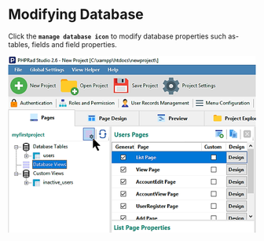 # Modifying Database

Click the **`manage database icon`** to modify database properties such as- tables, fields and field properties.

![](<../.gitbook/assets/bandicam 2019-01-29 13-07-31-195.png>)
